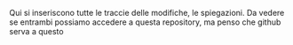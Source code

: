 Qui si inseriscono tutte le traccie delle modifiche, le spiegazioni.
Da vedere se entrambi possiamo accedere a questa repository, ma penso che github serva a questo
